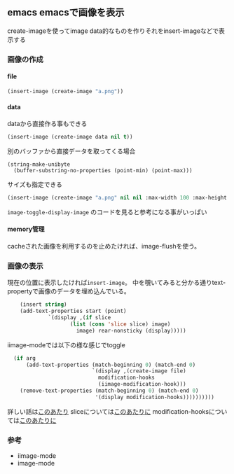 ## emacs emacsで画像を表示

create-imageを使ってimage data的なものを作りそれをinsert-imageなどで表示する

### 画像の作成

#### file

```lisp
(insert-image (create-image "a.png"))
```

#### data

dataから直接作る事もできる

```lisp
(insert-image (create-image data nil t))
```

別のバッファから直接データを取ってくる場合

```
(string-make-unibyte
  (buffer-substring-no-properties (point-min) (point-max)))
```

サイズも指定できる

```lisp
(insert-image (create-image "a.png" nil nil :max-width 100 :max-height 100))
```

`image-toggle-display-image` のコードを見ると参考になる事がいっぱい

#### memory管理

cacheされた画像を利用するのを止めたければ、image-flushを使う。

### 画像の表示

現在の位置に表示したければ`insert-image`。
中を覗いてみると分かる通りtext-propertyで画像のデータを埋め込んでいる。

```lisp
    (insert string)
    (add-text-properties start (point)
			 `(display ,(if slice
					(list (cons 'slice slice) image)
				      image) rear-nonsticky (display)))))
```

iimage-modeでは以下の様な感じでtoggle

```lisp
  (if arg
      (add-text-properties (match-beginning 0) (match-end 0)
                           `(display ,(create-image file)
                             modification-hooks
                             (iimage-modification-hook)))
    (remove-text-properties (match-beginning 0) (match-end 0)
                            '(display modification-hooks))))))))))
```

詳しい話は[このあたり](https://www.gnu.org/software/emacs/manual/html_node/elisp/Display-Property.html#Display-Property)
sliceについては[このあたりに](https://www.gnu.org/software/emacs/manual/html_node/elisp/Other-Display-Specs.html#Other-Display-Specs) modification-hooksについては[このあたりに](https://www.gnu.org/software/emacs/manual/html_node/elisp/Special-Properties.html#Special-Properties)

### 参考

- iimage-mode
- image-mode
